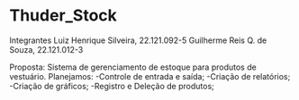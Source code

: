 # Thuder_Stock

Integrantes
Luiz Henrique Silveira, 22.121.092-5
Guilherme Reis Q. de Souza, 22.121.012-3

Proposta: Sistema de gerenciamento de estoque para produtos de vestuário. Planejamos:
-Controle de entrada e saída;
-Criação de relatórios;
-Criação de gráficos;
-Registro e Deleção de produtos;

